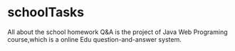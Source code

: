 # schoolTasks
All about the school homework
Q&A is the project of Java Web Programing course,which is a online Edu question-and-answer system.
